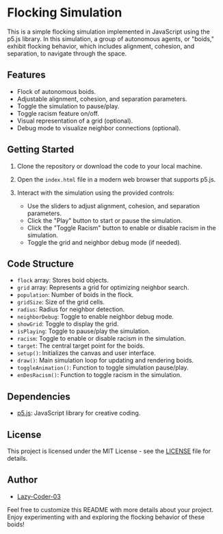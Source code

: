 # Flocking Simulation

This is a simple flocking simulation implemented in JavaScript using the p5.js library. In this simulation, a group of autonomous agents, or "boids," exhibit flocking behavior, which includes alignment, cohesion, and separation, to navigate through the space.

## Features
- Flock of autonomous boids.
- Adjustable alignment, cohesion, and separation parameters.
- Toggle the simulation to pause/play.
- Toggle racism feature on/off.
- Visual representation of a grid (optional).
- Debug mode to visualize neighbor connections (optional).

## Getting Started

1. Clone the repository or download the code to your local machine.

2. Open the `index.html` file in a modern web browser that supports p5.js.

3. Interact with the simulation using the provided controls:
   - Use the sliders to adjust alignment, cohesion, and separation parameters.
   - Click the "Play" button to start or pause the simulation.
   - Click the "Toggle Racism" button to enable or disable racism in the simulation.
   - Toggle the grid and neighbor debug mode (if needed).

## Code Structure

- `flock` array: Stores boid objects.
- `grid` array: Represents a grid for optimizing neighbor search.
- `population`: Number of boids in the flock.
- `gridSize`: Size of the grid cells.
- `radius`: Radius for neighbor detection.
- `neighborDebug`: Toggle to enable neighbor debug mode.
- `showGrid`: Toggle to display the grid.
- `isPlaying`: Toggle to pause/play the simulation.
- `racism`: Toggle to enable or disable racism in the simulation.
- `target`: The central target point for the boids.
- `setup()`: Initializes the canvas and user interface.
- `draw()`: Main simulation loop for updating and rendering boids.
- `toggleAnimation()`: Function to toggle simulation pause/play.
- `enDesRacism()`: Function to toggle racism in the simulation.

## Dependencies

- [p5.js](https://p5js.org/): JavaScript library for creative coding.

## License

This project is licensed under the MIT License - see the [LICENSE](LICENSE) file for details.

## Author

- [Lazy-Coder-03](https://github.com/Lazy-Coder-03)

Feel free to customize this README with more details about your project. Enjoy experimenting with and exploring the flocking behavior of these boids!
